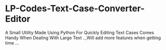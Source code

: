 # LP-Codes-Text-Case-Converter-Editor

 A Small Utility Made Using Python For Quickly Editing Text Cases Comes Handy When Dealing With Large Text ..,Will add more features when getting time ...

